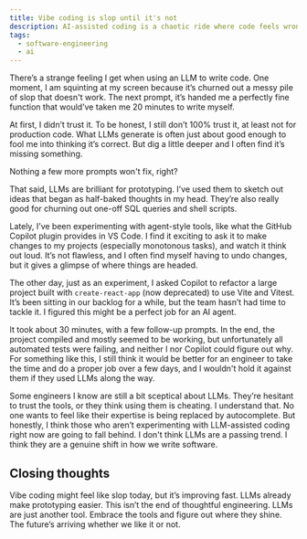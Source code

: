 ```yaml
---
title: Vibe coding is slop until it's not
description: AI-assisted coding is a chaotic ride where code feels wrong, until it magically works.
tags:
  - software-engineering
  - ai
---
```


There’s a strange feeling I get when using an LLM to write code. One moment, I am squinting at my screen because it’s churned out a messy pile of slop that doesn't work. The next prompt, it’s handed me a perfectly fine function that would’ve taken me 20 minutes to write myself.

At first, I didn’t trust it. To be honest, I still don’t 100% trust it, at least not for production code. What LLMs generate is often just about good enough to fool me into thinking it’s correct. But dig a little deeper and I often find it’s missing something.

Nothing a few more prompts won't fix, right?

That said, LLMs are brilliant for prototyping. I’ve used them to sketch out ideas that began as half-baked thoughts in my head. They’re also really good for churning out one-off SQL queries and shell scripts.

Lately, I’ve been experimenting with agent-style tools, like what the GitHub Copilot plugin provides in VS Code. I find it exciting to ask it to make changes to my projects (especially monotonous tasks), and watch it think out loud. It’s not flawless, and I often find myself having to undo changes, but it gives a glimpse of where things are headed.

The other day, just as an experiment, I asked Copilot to refactor a large project built with `create-react-app` (now deprecated) to use Vite and Vitest. It’s been sitting in our backlog for a while, but the team hasn’t had time to tackle it. I figured this might be a perfect job for an AI agent.

It took about 30 minutes, with a few follow-up prompts. In the end, the project compiled and mostly seemed to be working, but unfortunately all automated tests were failing, and neither I nor Copilot could figure out why. For something like this, I still think it would be better for an engineer to take the time and do a proper job over a few days, and I wouldn't hold it against them if they used LLMs along the way.

Some engineers I know are still a bit sceptical about LLMs. They’re hesitant to trust the tools, or they think using them is cheating. I understand that. No one wants to feel like their expertise is being replaced by autocomplete. But honestly, I think those who aren’t experimenting with LLM-assisted coding right now are going to fall behind. I don't think LLMs are a passing trend. I think they are a genuine shift in how we write software.

## Closing thoughts

Vibe coding might feel like slop today, but it’s improving fast. LLMs already make prototyping easier. This isn’t the end of thoughtful engineering. LLMs are just another tool. Embrace the tools and figure out where they shine. The future’s arriving whether we like it or not.
